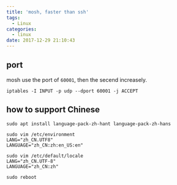```yaml
---
title: 'mosh, faster than ssh'
tags:
  - Linux
categories:
  - linux
date: 2017-12-29 21:10:43
---
```



## port

mosh use the port of `60001`, then the secend increasely.

```
iptables -I INPUT -p udp --dport 60001 -j ACCEPT
```

## how to support Chinese

```
sudo apt install language-pack-zh-hant language-pack-zh-hans

sudo vim /etc/environment
LANG="zh_CN.UTF8"
LANGUAGE="zh_CN:zh:en_US:en"

sudo vim /etc/default/locale
LANG="zh_CN.UTF-8"
LANGUAGE="zh_CN:zh"

sudo reboot
```
